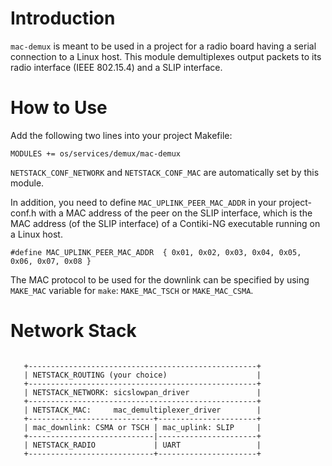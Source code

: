 # Introduction

`mac-demux` is meant to be used in a project for a radio board having
a serial connection to a Linux host. This module demultiplexes output
packets to its radio interface (IEEE 802.15.4) and a SLIP interface.

# How to Use

Add the following two lines into your project Makefile:

```
MODULES += os/services/demux/mac-demux
```

`NETSTACK_CONF_NETWORK` and `NETSTACK_CONF_MAC` are automatically set
by this module.

In addition, you need to define `MAC_UPLINK_PEER_MAC_ADDR` in your
project-conf.h with a MAC address of the peer on the SLIP interface,
which is the MAC address (of the SLIP interface) of a Contiki-NG
executable running on a Linux host.

```
#define MAC_UPLINK_PEER_MAC_ADDR  { 0x01, 0x02, 0x03, 0x04, 0x05, 0x06, 0x07, 0x08 }
```

The MAC protocol to be used for the downlink can be specified by using
`MAKE_MAC` variable for `make`: `MAKE_MAC_TSCH` or `MAKE_MAC_CSMA`.

# Network Stack

```

   +---------------------------------------------------+
   | NETSTACK_ROUTING (your choice)                    |
   +---------------------------------------------------+
   | NETSTACK_NETWORK: sicslowpan_driver               |
   +---------------------------------------------------+
   | NETSTACK_MAC:     mac_demultiplexer_driver        |
   +----------------------------+----------------------+
   | mac_downlink: CSMA or TSCH | mac_uplink: SLIP     |
   +----------------------------|----------------------+
   | NETSTACK_RADIO             | UART                 |
   +----------------------------+----------------------+

```
